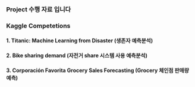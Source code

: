 ### Project 수행 자료 입니다
### Kaggle Competetions
#### 1. Titanic: Machine Learning from Disaster (생존자 예측분석)
#### 2. Bike sharing demand (자전거 share 시스템 사용 예측분석) 
#### 3. Corporación Favorita Grocery Sales Forecasting (Grocery 체인점 판매량 예측)
